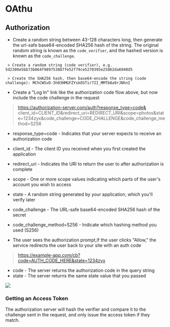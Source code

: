 # OAthu

## Authorization
- Create a random string between 43-128 characters long, then generate the url-safe base64-encoded SHA256 hash of the string. The original random string is known as the `code_verifier`, and the hashed version is known as the `code_challenge`.

```
 > Create a random string (code verifier), e.g. 5d2309e5bb73b864f989753887fe52f79ce5270395e25862da6940d5

 > Create the SHA256 hash, then base64-encode the string (code challenge): MChCW5vD-3h03HMGFZYskOSTir7II_MMTb8a9rJNhnI
```
- Create a "Log In" link like the authorization code flow above, but now include the code challenge in the request

> https://authorization-server.com/auth?response_type=code&
  client_id=CLIENT_ID&redirect_uri=REDIRECT_URI&scope=photos&state=1234zyx&code_challenge=CODE_CHALLENGE&code_challenge_method=S256

 - response_type=code - Indicates that your server expects to receive an authorization code
 - client_id - The client ID you received when you first created the application
 - redirect_uri - Indicates the URI to return the user to after authorization is complete
 - scope - One or more scope values indicating which parts of the user's account you wish to access
 - state - A random string generated by your application, which you'll verify later
 - code_challenge - The URL-safe base64-encoded SHA256 hash of the secret
 - code_challenge_method=S256 - Indicate which hashing method you used (S256)

- The user sees the authorization prompt,If the user clicks "Allow," the service redirects the user back to your site with an auth code

 > https://example-app.com/cb?code=AUTH_CODE_HERE&state=1234zyx
  - code - The server returns the authorization code in the query string
  - state - The server returns the same state value that you passed

![](https://aaronparecki.com/oauth-2-simplified/oauth-authorization-prompt.png)


### Getting an Access Token

The authorization server will hash the verifier and compare it to the challenge sent in the request, and only issue the access token if they match. 